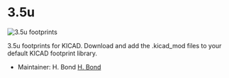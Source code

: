 # 3.5u

![3.5u footprints](https://i.imgur.com/zLQsTtX.png)

 3.5u footprints for KICAD. Download and add the .kicad_mod files to your default KICAD footprint library.

 * Maintainer: H. Bond [H. Bond](https://github.com/drhigsby)

